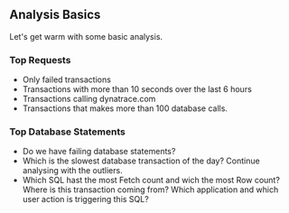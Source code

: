 ## Analysis Basics

Let's get warm with some basic analysis.

### Top Requests 

- Only failed transactions
- Transactions with more than 10 seconds over the last 6 hours
- Transactions calling dynatrace.com 
- Transactions that makes more than 100 database calls.


### Top Database Statements
- Do we have failing  database statements?
- Which is the slowest database transaction of the day? Continue analysing with the outliers.
- Which SQL hast the most Fetch count and wich the most Row count? Where is this transaction coming from? Which application and which user action is triggering this SQL?